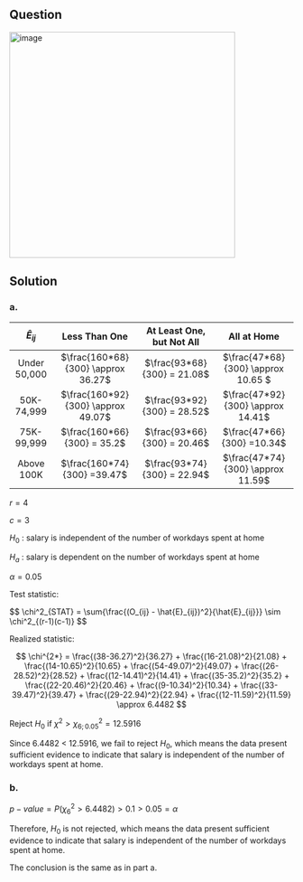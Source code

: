 ## Question

<img width="400" alt="image" src="https://github.com/user-attachments/assets/ff8f95dd-22d2-476b-a9d2-91226ff9452c"  />

## Solution

### a.

|$\hat{E}_{ij}$|           Less Than One             |     At Least One, but Not All      |            All at Home             |
| :----------: | :---------------------------------: | :--------------------------------: | :--------------------------------: |
| Under 50,000 | $\frac{160*68}{300} \approx 36.27$  | $\frac{93*68}{300} = 21.08$        | $\frac{47*68}{300} \approx 10.65 $ |
| 50K-74,999   |  $\frac{160*92}{300} \approx 49.07$ | $\frac{93*92}{300} = 28.52$        | $\frac{47*92}{300} \approx 14.41$  |
| 75K-99,999   |  $\frac{160*66}{300} = 35.2$        | $\frac{93*66}{300} = 20.46$        | $\frac{47*66}{300} =10.34$         |
| Above 100K   |  $\frac{160*74}{300} =39.47$        | $\frac{93*74}{300} = 22.94$        | $\frac{47*74}{300} \approx 11.59$  |

$r=4$ 

$c=3$  

$H_0$ : salary is independent of the number of workdays spent at home

$H_a$ : salary is dependent on the number of workdays spent at home

$\alpha = 0.05$

Test statistic:

$$
\chi^2_{STAT} = \sum{\frac{(O_{ij} - \hat{E}_{ij})^2}{\hat{E}\_\{ij}}} \sim \chi^2\_{(r-1)(c-1)}
$$

Realized statistic:

$$
\chi^{2*} = \frac{(38-36.27)^2}{36.27} + \frac{(16-21.08)^2}{21.08} + \frac{(14-10.65)^2}{10.65} + \frac{(54-49.07)^2}{49.07} + \frac{(26-28.52)^2}{28.52} + \frac{(12-14.41)^2}{14.41} + \frac{(35-35.2)^2}{35.2} + \frac{(22-20.46)^2}{20.46} + \frac{(9-10.34)^2}{10.34} + \frac{(33-39.47)^2}{39.47} + \frac{(29-22.94)^2}{22.94} + \frac{(12-11.59)^2}{11.59} \approx 6.4482
$$

Reject $H_0$ if $\chi^{2} > \chi^2_{6;0.05} = 12.5916$

Since 6.4482 < 12.5916, we fail to reject $H_0$, which means the data present sufficient evidence to indicate that salary is independent of the number of workdays spent at home.

### b.

$p-value = P(\chi^2_6 > 6.4482) > 0.1 > 0.05 = \alpha$

Therefore, $H_0$ is not rejected, which means the data present sufficient evidence to indicate that salary is independent of the number of workdays spent at home.

The conclusion is the same as in part a.

